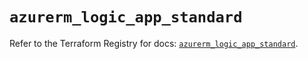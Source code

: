 # `azurerm_logic_app_standard`

Refer to the Terraform Registry for docs: [`azurerm_logic_app_standard`](https://registry.terraform.io/providers/hashicorp/azurerm/3.95.0/docs/resources/logic_app_standard).
